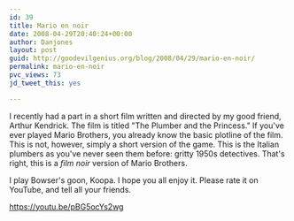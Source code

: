 ```yaml
---
id: 39
title: Mario en noir
date: 2008-04-29T20:40:24+00:00
author: Danjones
layout: post
guid: http://goodevilgenius.org/blog/2008/04/29/mario-en-noir/
permalink: mario-en-noir
pvc_views: 73
jd_tweet_this: yes

---
```

I recently had a part in a short film written and directed by my good friend, Arthur Kendrick. The film is titled "The Plumber and the Princess." If you've ever played Mario Brothers, you already know the basic plotline of the film. This is not, however, simply a short version of the game. This is the Italian plumbers as you've never seen them before: gritty 1950s detectives. That's right, this is a _film noir_ version of Mario Brothers.

I play Bowser's goon, Koopa. I hope you all enjoy it. Please rate it on YouTube, and tell all your friends.

https://youtu.be/pBG5ocYs2wg
